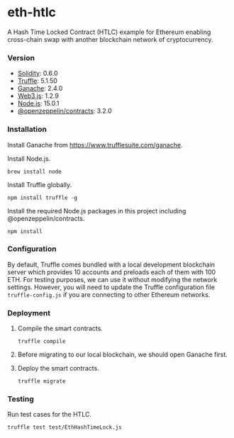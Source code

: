 # eth-htlc
A Hash Time Locked Contract (HTLC) example for Ethereum enabling cross-chain swap with another blockchain network of cryptocurrency.

### Version
- [Solidity](https://solidity.readthedocs.io/): 0.6.0
- [Truffle](https://www.trufflesuite.com/): 5.1.50
- [Ganache](https://www.trufflesuite.com/ganache): 2.4.0
- [Web3.js](https://web3js.readthedocs.io/): 1.2.9
- [Node.js](https://nodejs.org/en/): 15.0.1
- [@openzeppelin/contracts](https://openzeppelin.com/): 3.2.0

### Installation
Install Ganache from https://www.trufflesuite.com/ganache.

Install Node.js.
```
brew install node
```
Install Truffle globally.
```
npm install truffle -g
```
Install the required Node.js packages in this project including @openzeppelin/contracts.
```
npm install
```

### Configuration
By default, Truffle comes bundled with a local development blockchain server which provides 10 accounts and preloads each of them with 100 ETH. For testing purposes, we can use it without modifying the network settings. However, you will need to update the Truffle configuration file `truffle-config.js` if you are connecting to other Ethereum networks.

### Deployment
1. Compile the smart contracts.
    ```
    truffle compile
    ```

2. Before migrating to our local blockchain, we should open Ganache first.

3. Deploy the smart contracts.
    ```
    truffle migrate
    ```

### Testing
Run test cases for the HTLC.
```
truffle test test/EthHashTimeLock.js
```